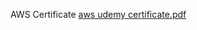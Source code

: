 AWS Certificate
[aws udemy certificate.pdf](https://github.com/user-attachments/files/16830495/aws.udemy.certificate.pdf)
